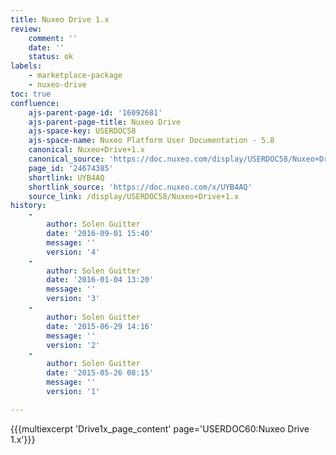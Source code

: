 ```yaml
---
title: Nuxeo Drive 1.x
review:
    comment: ''
    date: ''
    status: ok
labels:
    - marketplace-package
    - nuxeo-drive
toc: true
confluence:
    ajs-parent-page-id: '16092681'
    ajs-parent-page-title: Nuxeo Drive
    ajs-space-key: USERDOC58
    ajs-space-name: Nuxeo Platform User Documentation - 5.8
    canonical: Nuxeo+Drive+1.x
    canonical_source: 'https://doc.nuxeo.com/display/USERDOC58/Nuxeo+Drive+1.x'
    page_id: '24674385'
    shortlink: UYB4AQ
    shortlink_source: 'https://doc.nuxeo.com/x/UYB4AQ'
    source_link: /display/USERDOC58/Nuxeo+Drive+1.x
history:
    -
        author: Solen Guitter
        date: '2016-09-01 15:40'
        message: ''
        version: '4'
    -
        author: Solen Guitter
        date: '2016-01-04 13:20'
        message: ''
        version: '3'
    -
        author: Solen Guitter
        date: '2015-06-29 14:16'
        message: ''
        version: '2'
    -
        author: Solen Guitter
        date: '2015-05-26 08:15'
        message: ''
        version: '1'

---
```


{{{multiexcerpt 'Drive1x_page_content' page='USERDOC60:Nuxeo Drive 1.x'}}}
